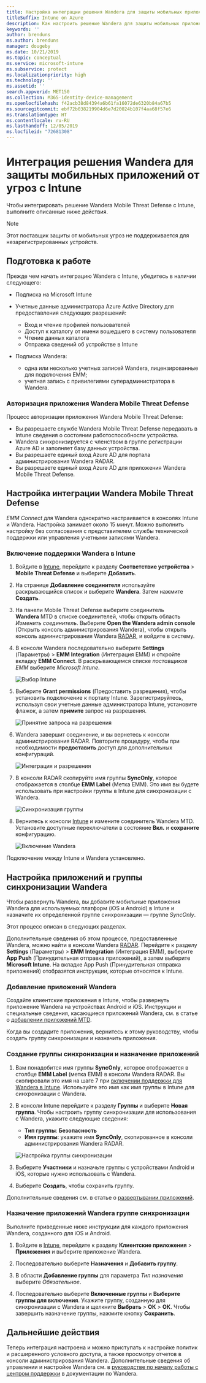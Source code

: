 ```yaml
---
title: Настройка интеграции решения Wandera для защиты мобильных приложений от угроз в Intune
titleSuffix: Intune on Azure
description: Как настроить решение Wandera для защиты мобильных приложений от угроз в Microsoft Intune для управления доступом к корпоративным ресурсам с мобильных устройств.
keywords: ''
author: brenduns
ms.author: brenduns
manager: dougeby
ms.date: 10/21/2019
ms.topic: conceptual
ms.service: microsoft-intune
ms.subservice: protect
ms.localizationpriority: high
ms.technology: ''
ms.assetid: ''
search.appverid: MET150
ms.collection: M365-identity-device-management
ms.openlocfilehash: f42acb38d84394a6b61fa16072de6320b84a67b5
ms.sourcegitcommit: ebf72b038219904d6e7d20024b107f4aa68f57e6
ms.translationtype: HT
ms.contentlocale: ru-RU
ms.lasthandoff: 12/05/2019
ms.locfileid: "72681308"
---
```

# <a name="integrate-wandera-mobile-threat-protection-with-intune"></a>Интеграция решения Wandera для защиты мобильных приложений от угроз с Intune  

Чтобы интегрировать решение Wandera Mobile Threat Defense с Intune, выполните описанные ниже действия.  

> [!NOTE]
> Этот поставщик защиты от мобильных угроз не поддерживается для незарегистрированных устройств.

## <a name="before-you-begin"></a>Подготовка к работе  

Прежде чем начать интеграцию Wandera с Intune, убедитесь в наличии следующего:
- Подписка на Microsoft Intune  
- Учетные данные администратора Azure Active Directory для предоставления следующих разрешений:  
  - Вход и чтение профилей пользователей  
  - Доступ к каталогу от имени вошедшего в систему пользователя  
  - Чтение данных каталога  
  - Отправка сведений об устройстве в Intune  

- Подписка Wandera:
  - одна или несколько учетных записей Wandera, лицензированные для подключения EMM;  
  - учетная запись с привилегиями суперадминистратора в Wandera.  
 
### <a name="wandera-mobile-threat-defense-app-authorization"></a>Авторизация приложения Wandera Mobile Threat Defense  

Процесс авторизации приложения Wandera Mobile Threat Defense:  
- Вы разрешаете службе Wandera Mobile Threat Defense передавать в Intune сведения о состоянии работоспособности устройства.  
- Wandera синхронизируется с членством в группе регистрации Azure AD и заполняет базу данных устройства.  
- Вы разрешаете единый вход Azure AD для портала администрирования Wandera RADAR.  
- Вы разрешаете единый вход Azure AD для приложения Wandera Mobile Threat Defense.  


## <a name="set-up-wandera-mobile-threat-defense-integration"></a>Настройка интеграции Wandera Mobile Threat Defense  
*EMM Connect* для Wandera однократно настраивается в консолях Intune и Wandera. Настройка занимает около 15 минут. Можно выполнить настройку без согласования с представителем службы технической поддержки или управления учетными записями Wandera.  

### <a name="enable-support-for-wandera-in-intune"></a>Включение поддержки Wandera в Intune
1. Войдите в [Intune](https://go.microsoft.com/fwlink/?linkid=2090973), перейдите к разделу **Соответствие устройства** > **Mobile Threat Defense** и выберите **Добавить**.

2. На странице **Добавление соединителя** используйте раскрывающийся список и выберите **Wandera**. Затем нажмите **Создать**.  

3. На панели Mobile Threat Defense выберите соединитель **Wandera** MTD в списке соединителей, чтобы открыть область *Изменить соединитель*. Выберите **Open the Wandera admin console** (Открыть консоль администрирования Wandera), чтобы открыть консоль администрирования Wandera [RADAR](https://radar.wandera.com/login), и войдите в систему. 

4. В консоли Wandera последовательно выберите **Settings** (Параметры) > **EMM Integration** (Интеграция EMM) и откройте вкладку **EMM Connect**. В раскрывающемся списке *поставщиков EMM* выберите *Microsoft Intune*.

   ![Выбор Intune](./media/wandera-mtd-connector-integration/set-up-intune-in-radar.png)

5. Выберите **Grant permissions** (Предоставить разрешения), чтобы установить подключение к порталу Intune. Зарегистрируйтесь, используя свои учетные данные администратора Intune, установите флажок, а затем **примите** запрос на разрешения.  

   ![Принятие запроса на разрешения](./media/wandera-mtd-connector-integration/permissions.png) 

6. Wandera завершит соединение, и вы вернетесь к консоли администрирования RADAR. Повторите процедуру, чтобы при необходимости **предоставить** доступ для дополнительных конфигураций.  

   ![Интеграция и разрешения](./media/wandera-mtd-connector-integration/integrations-and-permissions.png) 

7. В консоли RADAR скопируйте имя группы **SyncOnly**, которое отображается в столбце **EMM Label** (Метка EMM). Это имя вы будете использовать при настройки группы в Intune для синхронизации с Wandera.

   ![Синхронизация группы](./media/wandera-mtd-connector-integration/sync-group-name.png) 

8. Вернитесь к консоли [Intune](https://go.microsoft.com/fwlink/?linkid=2090973) и измените соединитель Wandera MTD. Установите доступные переключатели в состояние **Вкл.** и **сохраните** конфигурацию.  

   ![Включение Wandera](./media/wandera-mtd-connector-integration/enable-wandera.png) 

Подключение между Intune и Wandera установлено.  

## <a name="configure-the-wandera-applications-and-synchronization-group"></a>Настройка приложений и группы синхронизации Wandera  
Чтобы развернуть Wandera, вы добавите мобильные приложения Wandera для используемых платформ (iOS и Android) в Intune и назначите их определенной группе синхронизации — группе *SyncOnly*. 

Этот процесс описан в следующих разделах.

Дополнительные сведения об этом процессе, предоставленные Wandera, можно найти в консоли Wandera [RADAR](https://radar.wandera.com/login). Перейдите к разделу **Settings** (Параметры) > **EMM Integration** (Интеграция EMM), выберите **App Push** (Принудительная отправка приложений), а затем выберите **Microsoft Intune**. На вкладке App Push (Принудительная отправка приложений) отобразятся инструкции, которые относятся к Intune.  

### <a name="add-the-wandera-apps"></a>Добавление приложений Wandera  
Создайте клиентские приложения в Intune, чтобы развернуть приложение Wandera на устройствах Android и iOS. Инструкции и специальные сведения, касающиеся приложений Wandera, см. в статье о [добавлении приложений MTD](mtd-apps-ios-app-configuration-policy-add-assign.md).  

Когда вы создадите приложения, вернитесь к этому руководству, чтобы создать группу синхронизации и назначить приложения.  


### <a name="create-the-synchronization-group-and-assign-the-apps"></a>Создание группы синхронизации и назначение приложений

1. Вам понадобится имя группы **SyncOnly**, которое отображается в столбце **EMM Label** (метка EMM) в консоли Wandera RADAR. Вы скопировали это имя на шаге 7 при [включении поддержки для Wandera в Intune](#enable-support-for-wandera-in-intune). Используйте это имя как имя группы в Intune для синхронизации с Wandera.  

2. В консоли Intune перейдите к разделу **Группы** и выберите **Новая группа**. Чтобы настроить группу синхронизации для использования с Wandera, укажите следующие сведения:
   - **Тип группы**: **Безопасность**
   - **Имя группы**: укажите имя **SyncOnly**, скопированное в консоли администрирования Wandera RADAR.

   ![Настройка группы синхронизации](./media/wandera-mtd-connector-integration/configure-sync-group.png)

3. Выберите **Участники** и назначьте группы с устройствами Android и iOS, которые нужно использовать с Wandera.

4. Выберите **Создать**, чтобы сохранить группу.

Дополнительные сведения см. в статье о [развертывании приложений](../apps/apps-deploy.md).

### <a name="assign-the-wandera-apps-to-the-synchronization-group"></a>Назначение приложений Wandera группе синхронизации  
Выполните приведенные ниже инструкции для каждого приложения Wandera, созданного для iOS и Android.

1. Войдите в [Intune](https://go.microsoft.com/fwlink/?linkid=2090973), перейдите к разделу **Клиентские приложения** > **Приложения** и выберите приложение Wandera.  

2. Последовательно выберите **Назначения** и **Добавить группу**.  

3. В области **Добавление группы** для параметра *Тип назначения* выберите *Обязательное*.

4. Последовательно выберите **Включенные группы** и **Выберите группы для включения**. Укажите группу, созданную для синхронизации с Wandera и щелкните **Выбрать** > **ОК** > **ОК**. Чтобы завершить назначение группы, нажмите кнопку **Сохранить**.  
 

## <a name="next-steps"></a>Дальнейшие действия  
Теперь интеграция настроена и можно приступать к настройке политик и расширенного условного доступа, а также просмотру отчетов в консоли администрирования Wandera. Дополнительные сведения об управлении и настройке Wandera см. в [руководстве по началу работы с центром поддержки](https://radar.wandera.com/?return_to=https://wandera.force.com/Customer/s/getting-started) в документации по Wandera.  
 

